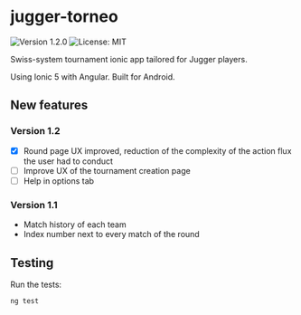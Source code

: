 # jugger-torneo

![Version 1.2.0](https://img.shields.io/badge/version-1.2.0-informational) ![License: MIT](https://img.shields.io/badge/license-MIT-green)

Swiss-system tournament ionic app tailored for Jugger players.

Using Ionic 5 with Angular. Built for Android.

## New features

### Version 1.2

- [x] Round page UX improved, reduction of the complexity of the action flux the user had to conduct
- [ ] Improve UX of the tournament creation page
- [ ] Help in options tab

### Version 1.1

- Match history of each team
- Index number next to every match of the round

## Testing

Run the tests:

```shell
ng test
```

